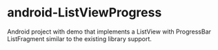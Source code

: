 android-ListViewProgress
========================

Android project with demo that implements a ListView with ProgressBar ListFragment similar to the existing library support.

